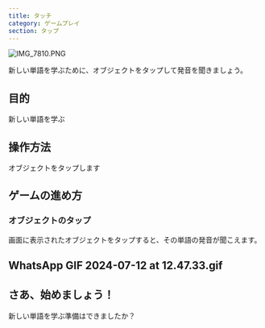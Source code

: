 ```yaml
---
title: タッチ
category: ゲームプレイ
section: タップ
---
```

![IMG_7810.PNG](https://help.studycat.com/hc/article_attachments/34782105723161)

新しい単語を学ぶために、オブジェクトをタップして発音を聞きましょう。

## 目的

新しい単語を学ぶ

## 操作方法

オブジェクトをタップします

## ゲームの進め方

### オブジェクトのタップ

画面に表示されたオブジェクトをタップすると、その単語の発音が聞こえます。

## WhatsApp GIF 2024-07-12 at 12.47.33.gif

## さあ、始めましょう！

新しい単語を学ぶ準備はできましたか？